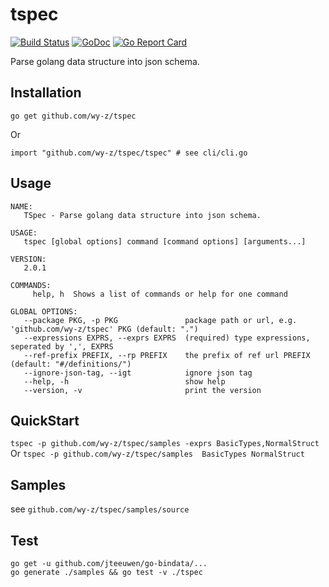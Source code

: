 # tspec
[![Build Status](https://travis-ci.org/wy-z/tspec.svg?branch=master)](https://travis-ci.org/wy-z/tspec) [![GoDoc](https://godoc.org/github.com/wy-z/tspec?status.svg)](http://godoc.org/github.com/wy-z/tspec) [![Go Report Card](https://goreportcard.com/badge/github.com/wy-z/tspec)](https://goreportcard.com/report/github.com/wy-z/tspec)

Parse golang data structure into json schema.

## Installation
```
go get github.com/wy-z/tspec
```
Or
```
import "github.com/wy-z/tspec/tspec" # see cli/cli.go
```

## Usage
```
NAME:
   TSpec - Parse golang data structure into json schema.

USAGE:
   tspec [global options] command [command options] [arguments...]

VERSION:
   2.0.1

COMMANDS:
     help, h  Shows a list of commands or help for one command

GLOBAL OPTIONS:
   --package PKG, -p PKG               package path or url, e.g. 'github.com/wy-z/tspec' PKG (default: ".")
   --expressions EXPRS, --exprs EXPRS  (required) type expressions, seperated by ',', EXPRS
   --ref-prefix PREFIX, --rp PREFIX    the prefix of ref url PREFIX (default: "#/definitions/")
   --ignore-json-tag, --igt            ignore json tag
   --help, -h                          show help
   --version, -v                       print the version
```

## QuickStart

`tspec -p github.com/wy-z/tspec/samples -exprs BasicTypes,NormalStruct`
Or
`tspec -p github.com/wy-z/tspec/samples  BasicTypes NormalStruct`

## Samples

see `github.com/wy-z/tspec/samples/source`

## Test

```
go get -u github.com/jteeuwen/go-bindata/...
go generate ./samples && go test -v ./tspec
```